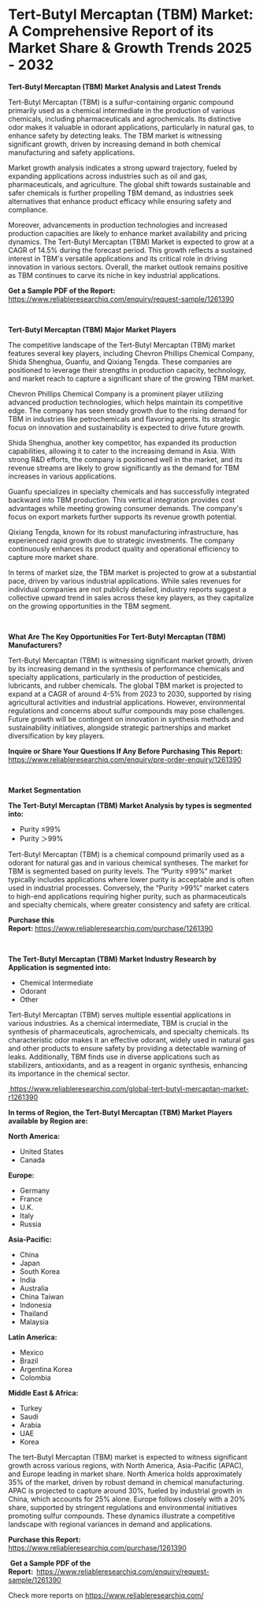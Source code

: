 <p><h1>Tert-Butyl Mercaptan (TBM) Market: A Comprehensive Report of its Market Share & Growth Trends 2025 - 2032</h1></p><p><strong>Tert-Butyl Mercaptan (TBM) Market Analysis and Latest Trends</strong></p>
<p><p>Tert-Butyl Mercaptan (TBM) is a sulfur-containing organic compound primarily used as a chemical intermediate in the production of various chemicals, including pharmaceuticals and agrochemicals. Its distinctive odor makes it valuable in odorant applications, particularly in natural gas, to enhance safety by detecting leaks. The TBM market is witnessing significant growth, driven by increasing demand in both chemical manufacturing and safety applications.</p><p>Market growth analysis indicates a strong upward trajectory, fueled by expanding applications across industries such as oil and gas, pharmaceuticals, and agriculture. The global shift towards sustainable and safer chemicals is further propelling TBM demand, as industries seek alternatives that enhance product efficacy while ensuring safety and compliance. </p><p>Moreover, advancements in production technologies and increased production capacities are likely to enhance market availability and pricing dynamics. The Tert-Butyl Mercaptan (TBM) Market is expected to grow at a CAGR of 14.5% during the forecast period. This growth reflects a sustained interest in TBM's versatile applications and its critical role in driving innovation in various sectors. Overall, the market outlook remains positive as TBM continues to carve its niche in key industrial applications.</p></p>
<p><strong>Get a Sample PDF of the Report:&nbsp;</strong> <a href="https://www.reliableresearchiq.com/enquiry/request-sample/1261390?utm_campaign=2761&utm_medium=2&utm_source=Github&utm_content=ia&utm_term=03042025&utm_id=tert-butyl-mercaptan-tbm">https://www.reliableresearchiq.com/enquiry/request-sample/1261390</a></p>
<p>&nbsp;</p>
<p><strong>Tert-Butyl Mercaptan (TBM) Major Market Players</strong></p>
<p><p>The competitive landscape of the Tert-Butyl Mercaptan (TBM) market features several key players, including Chevron Phillips Chemical Company, Shida Shenghua, Guanfu, and Qixiang Tengda. These companies are positioned to leverage their strengths in production capacity, technology, and market reach to capture a significant share of the growing TBM market.</p><p>Chevron Phillips Chemical Company is a prominent player utilizing advanced production technologies, which helps maintain its competitive edge. The company has seen steady growth due to the rising demand for TBM in industries like petrochemicals and flavoring agents. Its strategic focus on innovation and sustainability is expected to drive future growth.</p><p>Shida Shenghua, another key competitor, has expanded its production capabilities, allowing it to cater to the increasing demand in Asia. With strong R&D efforts, the company is positioned well in the market, and its revenue streams are likely to grow significantly as the demand for TBM increases in various applications.</p><p>Guanfu specializes in specialty chemicals and has successfully integrated backward into TBM production. This vertical integration provides cost advantages while meeting growing consumer demands. The company's focus on export markets further supports its revenue growth potential.</p><p>Qixiang Tengda, known for its robust manufacturing infrastructure, has experienced rapid growth due to strategic investments. The company continuously enhances its product quality and operational efficiency to capture more market share.</p><p>In terms of market size, the TBM market is projected to grow at a substantial pace, driven by various industrial applications. While sales revenues for individual companies are not publicly detailed, industry reports suggest a collective upward trend in sales across these key players, as they capitalize on the growing opportunities in the TBM segment.</p></p>
<p>&nbsp;</p>
<p><strong>What Are The Key Opportunities For Tert-Butyl Mercaptan (TBM) Manufacturers?</strong></p>
<p><p>Tert-Butyl Mercaptan (TBM) is witnessing significant market growth, driven by its increasing demand in the synthesis of performance chemicals and specialty applications, particularly in the production of pesticides, lubricants, and rubber chemicals. The global TBM market is projected to expand at a CAGR of around 4-5% from 2023 to 2030, supported by rising agricultural activities and industrial applications. However, environmental regulations and concerns about sulfur compounds may pose challenges. Future growth will be contingent on innovation in synthesis methods and sustainability initiatives, alongside strategic partnerships and market diversification by key players.</p></p>
<p><strong>Inquire or Share Your Questions If Any Before Purchasing This Report:</strong> <a href="https://www.reliableresearchiq.com/enquiry/pre-order-enquiry/1261390?utm_campaign=2761&utm_medium=2&utm_source=Github&utm_content=ia&utm_term=03042025&utm_id=tert-butyl-mercaptan-tbm">https://www.reliableresearchiq.com/enquiry/pre-order-enquiry/1261390</a></p>
<p>&nbsp;</p>
<p><strong>Market Segmentation</strong></p>
<p><strong>The Tert-Butyl Mercaptan (TBM) Market Analysis by types is segmented into:</strong></p>
<p><ul><li>Purity ≤99%</li><li>Purity ＞99%</li></ul></p>
<p><p>Tert-Butyl Mercaptan (TBM) is a chemical compound primarily used as a odorant for natural gas and in various chemical syntheses. The market for TBM is segmented based on purity levels. The “Purity ≤99%” market typically includes applications where lower purity is acceptable and is often used in industrial processes. Conversely, the “Purity >99%” market caters to high-end applications requiring higher purity, such as pharmaceuticals and specialty chemicals, where greater consistency and safety are critical.</p></p>
<p><strong>Purchase this Report:&nbsp;</strong><a href="https://www.reliableresearchiq.com/purchase/1261390?utm_campaign=2761&utm_medium=2&utm_source=Github&utm_content=ia&utm_term=03042025&utm_id=tert-butyl-mercaptan-tbm">https://www.reliableresearchiq.com/purchase/1261390</a></p>
<p>&nbsp;</p>
<p><strong>The Tert-Butyl Mercaptan (TBM) Market Industry Research by Application is segmented into:</strong></p>
<p><ul><li>Chemical Intermediate</li><li>Odorant</li><li>Other</li></ul></p>
<p><p>Tert-Butyl Mercaptan (TBM) serves multiple essential applications in various industries. As a chemical intermediate, TBM is crucial in the synthesis of pharmaceuticals, agrochemicals, and specialty chemicals. Its characteristic odor makes it an effective odorant, widely used in natural gas and other products to ensure safety by providing a detectable warning of leaks. Additionally, TBM finds use in diverse applications such as stabilizers, antioxidants, and as a reagent in organic synthesis, enhancing its importance in the chemical sector.</p></p>
<p><a href="https://www.reliableresearchiq.com/global-tert-butyl-mercaptan-market-r1261390?utm_campaign=2761&utm_medium=2&utm_source=Github&utm_content=ia&utm_term=03042025&utm_id=tert-butyl-mercaptan-tbm">&nbsp;https://www.reliableresearchiq.com/global-tert-butyl-mercaptan-market-r1261390</a></p>
<p><strong>In terms of Region, the Tert-Butyl Mercaptan (TBM) Market Players available by Region are:</strong></p>
<p>
    <p> <strong> North America: </strong>
        <ul>
            <li>United States</li>
            <li>Canada</li>
        </ul>
        </p> 
    <p> <strong> Europe: </strong>
        <ul>
            <li>Germany</li>
            <li>France</li>
            <li>U.K.</li>
            <li>Italy</li>
            <li>Russia</li>
        </ul>
        </p> 
    <p> <strong> Asia-Pacific: </strong>
        <ul>
            <li>China</li>
            <li>Japan</li>
            <li>South Korea</li>
            <li>India</li>
            <li>Australia</li>
            <li>China Taiwan</li>
            <li>Indonesia</li>
            <li>Thailand</li>
            <li>Malaysia</li>
        </ul>
        </p> 
    <p> <strong> Latin America: </strong>
        <ul>
            <li>Mexico</li>
            <li>Brazil</li>
            <li>Argentina Korea</li>
            <li>Colombia</li>
        </ul>
        </p> 
    <p> <strong> Middle East & Africa: </strong>
        <ul>
            <li>Turkey</li>
            <li>Saudi</li>
            <li>Arabia</li>
            <li>UAE</li>
            <li>Korea</li>
        </ul>
    </p>
    </p>
<p><p>The tert-Butyl Mercaptan (TBM) market is expected to witness significant growth across various regions, with North America, Asia-Pacific (APAC), and Europe leading in market share. North America holds approximately 35% of the market, driven by robust demand in chemical manufacturing. APAC is projected to capture around 30%, fueled by industrial growth in China, which accounts for 25% alone. Europe follows closely with a 20% share, supported by stringent regulations and environmental initiatives promoting sulfur compounds. These dynamics illustrate a competitive landscape with regional variances in demand and applications.</p></p>
<p><strong>Purchase this Report: </strong><a href="https://www.reliableresearchiq.com/purchase/1261390?utm_campaign=2761&utm_medium=2&utm_source=Github&utm_content=ia&utm_term=03042025&utm_id=tert-butyl-mercaptan-tbm">https://www.reliableresearchiq.com/purchase/1261390</a></p>
<p>&nbsp;<strong>Get a Sample PDF of the Report:&nbsp;&nbsp;</strong><a href="https://www.reliableresearchiq.com/enquiry/request-sample/1261390?utm_campaign=2761&utm_medium=2&utm_source=Github&utm_content=ia&utm_term=03042025&utm_id=tert-butyl-mercaptan-tbm">https://www.reliableresearchiq.com/enquiry/request-sample/1261390</a></p>
<p><strong></strong></p>
<p>Check more reports on <a href="https://www.reliableresearchiq.com/?utm_campaign=2761&utm_medium=2&utm_source=Github&utm_content=ia&utm_term=03042025&utm_id=tert-butyl-mercaptan-tbm">https://www.reliableresearchiq.com/</a></p>